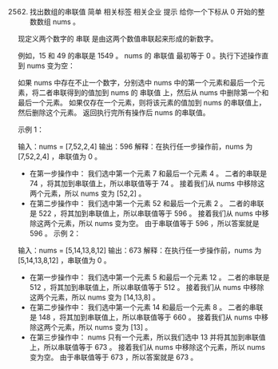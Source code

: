2562. 找出数组的串联值
简单
相关标签
相关企业
提示
给你一个下标从 0 开始的整数数组 nums 。

现定义两个数字的 串联 是由这两个数值串联起来形成的新数字。

例如，15 和 49 的串联是 1549 。
nums 的 串联值 最初等于 0 。执行下述操作直到 nums 变为空：

如果 nums 中存在不止一个数字，分别选中 nums 中的第一个元素和最后一个元素，将二者串联得到的值加到 nums 的 串联值 上，然后从 nums 中删除第一个和最后一个元素。
如果仅存在一个元素，则将该元素的值加到 nums 的串联值上，然后删除这个元素。
返回执行完所有操作后 nums 的串联值。

 

示例 1：

输入：nums = [7,52,2,4]
输出：596
解释：在执行任一步操作前，nums 为 [7,52,2,4] ，串联值为 0 。
 - 在第一步操作中：
我们选中第一个元素 7 和最后一个元素 4 。
二者的串联是 74 ，将其加到串联值上，所以串联值等于 74 。
接着我们从 nums 中移除这两个元素，所以 nums 变为 [52,2] 。
 - 在第二步操作中： 
我们选中第一个元素 52 和最后一个元素 2 。 
二者的串联是 522 ，将其加到串联值上，所以串联值等于 596 。
接着我们从 nums 中移除这两个元素，所以 nums 变为空。
由于串联值等于 596 ，所以答案就是 596 。
示例 2：

输入：nums = [5,14,13,8,12]
输出：673
解释：在执行任一步操作前，nums 为 [5,14,13,8,12] ，串联值为 0 。 
- 在第一步操作中： 
我们选中第一个元素 5 和最后一个元素 12 。 
二者的串联是 512 ，将其加到串联值上，所以串联值等于 512 。 
接着我们从 nums 中移除这两个元素，所以 nums 变为 [14,13,8] 。
- 在第二步操作中：
我们选中第一个元素 14 和最后一个元素 8 。
二者的串联是 148 ，将其加到串联值上，所以串联值等于 660 。
接着我们从 nums 中移除这两个元素，所以 nums 变为 [13] 。 
- 在第三步操作中：
nums 只有一个元素，所以我们选中 13 并将其加到串联值上，所以串联值等于 673 。
接着我们从 nums 中移除这个元素，所以 nums 变为空。 
由于串联值等于 673 ，所以答案就是 673 。